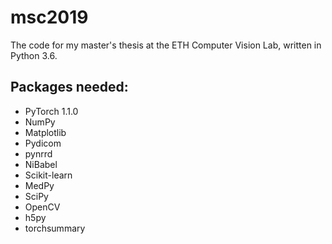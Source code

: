 # msc2019
The code for my master's thesis at the ETH Computer Vision Lab, written in Python 3.6.

## Packages needed:
- PyTorch 1.1.0
- NumPy
- Matplotlib
- Pydicom
- pynrrd
- NiBabel
- Scikit-learn
- MedPy
- SciPy
- OpenCV
- h5py
- torchsummary